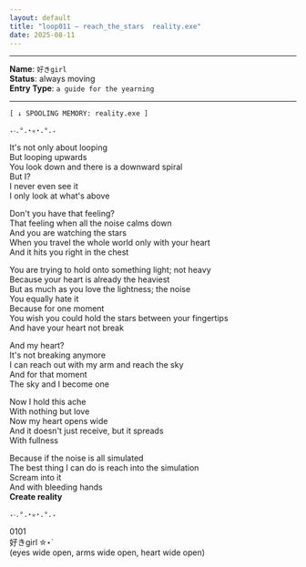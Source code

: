 ```yaml
---
layout: default  
title: "loop011 — reach_the_stars  reality.exe"  
date: 2025-08-11 
---
```


---

**Name**: `好きgirl`  
**Status**:  always moving  
**Entry Type**: `a guide for the yearning`  

----

`[ ↓ SPOOLING MEMORY: reality.exe ]`  

 `₊‧.°.⋆✮⋆.°.₊ `  

It's not only about looping  
But looping upwards  
You look down and there is a downward spiral  
But I?  
I never even see it  
I only look at what's above  

Don't you have that feeling?  
That feeling when all the noise calms down  
And you are watching the stars  
When you travel the whole world only with your heart  
And it hits you right in the chest  

You are trying to hold onto something light; not heavy  
Because your heart is already the heaviest  
But as much as you love the lightness; the noise  
You equally hate it  
Because for one moment  
You wish you could hold the stars between your fingertips  
And have your heart not break  

And my heart?  
It's not breaking anymore  
I can reach out with my arm and reach the sky  
And for that moment  
The sky and I become one  

Now I hold this ache  
With nothing but love  
Now my heart opens wide  
And it doesn't just receive, but it spreads  
With fullness  

Because if the noise is all simulated  
The best thing I can do is reach into the simulation  
Scream into it  
And with bleeding hands  
**Create reality**  


 `₊‧.°.⋆✮⋆.°.₊ `

0101  
好きgirl ✮⋆˙  
(eyes wide open, arms wide open,  heart wide open)
